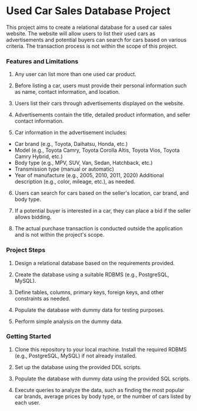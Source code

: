 # Used Car Sales Database Project

This project aims to create a relational database for a used car sales website. The website will allow users to list their used cars as advertisements and potential buyers can search for cars based on various criteria. The transaction process is not within the scope of this project.

### Features and Limitations
1. Any user can list more than one used car product.

2. Before listing a car, users must provide their personal information such as name, contact information, and location.

3. Users list their cars through advertisements displayed on the website.

4. Advertisements contain the title, detailed product information, and seller contact information.

5. Car information in the advertisement includes:
- Car brand (e.g., Toyota, Daihatsu, Honda, etc.)
- Model (e.g., Toyota Camry, Toyota Corolla Altis, Toyota Vios, Toyota Camry Hybrid, etc.)
- Body type (e.g., MPV, SUV, Van, Sedan, Hatchback, etc.)
- Transmission type (manual or automatic)
- Year of manufacture (e.g., 2005, 2010, 2011, 2020)
Additional description (e.g., color, mileage, etc.), as needed.

6. Users can search for cars based on the seller's location, car brand, and body type.

7. If a potential buyer is interested in a car, they can place a bid if the seller allows bidding.

8. The actual purchase transaction is conducted outside the application and is not within the project's scope.

### Project Steps
1. Design a relational database based on the requirements provided.

2. Create the database using a suitable RDBMS (e.g., PostgreSQL, MySQL).

3. Define tables, columns, primary keys, foreign keys, and other constraints as needed.

4. Populate the database with dummy data for testing purposes.

5. Perform simple analysis on the dummy data.

### Getting Started

1. Clone this repository to your local machine.
Install the required RDBMS (e.g., PostgreSQL, MySQL) if not already installed.

2. Set up the database using the provided DDL scripts.

3. Populate the database with dummy data using the provided SQL scripts.

4. Execute queries to analyze the data, such as finding the most popular car brands, average prices by body type, or the number of cars listed by each user.
